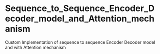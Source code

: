 # Sequence_to_Sequence_Encoder_Decoder_model_and_Attention_mechanism
Custom Implementation of sequence to sequence Encoder Decoder model and with Attention mechanism
